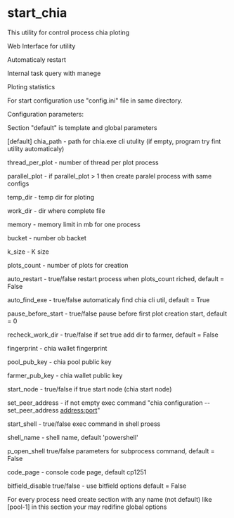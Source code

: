 # start_chia

This utility for control process chia ploting 


Web Interface for utility

Automaticaly restart

Internal task query with manege

Ploting statistics




For start configuration use "config.ini" file in same directory.

Configuration parameters:

Section "default" is template and global parameters

[default]
chia_path - path for chia.exe cli utulity (if empty, program try fint utility automaticaly)

thread_per_plot - number of thread per plot process

parallel_plot - if parallel_plot > 1 then create paralel process with same configs

temp_dir - temp dir for ploting

work_dir - dir where complete file 

memory - memory limit in mb for one process

bucket - number ob backet

k_size - K size

plots_count - number of plots for creation

auto_restart - true/false restart process when plots_count riched, default = False 

auto_find_exe - true/false automaticaly find chia cli util, default = True 

pause_before_start - true/false pause before first plot creation start, default = 0 

recheck_work_dir - true/false if set true add dir to farmer, default = False 

fingerprint - chia wallet fingerprint

pool_pub_key - chia pool public key

farmer_pub_key - chia wallet public key

start_node - true/false if true start node (chia start node)

set_peer_address - if not empty exec command "chia configuration --set_peer_address <address:port>"

start_shell - true/false exec command in shell proess

shell_name - shell name, default 'powershell'

p_open_shell true/false parameters for subprocess command, default = False 

code_page - console code page, default cp1251

bitfield_disable true/false - use bitfield options default = False


For every process need create section with any name (not default)
like [pool-1]
in this section your may redifine global options

